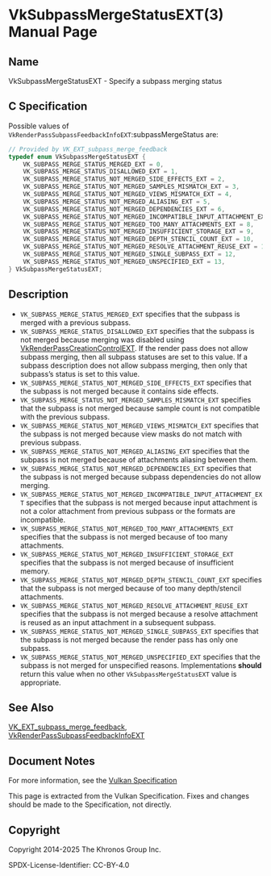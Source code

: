 # VkSubpassMergeStatusEXT(3) Manual Page

## Name

VkSubpassMergeStatusEXT - Specify a subpass merging status



## [](#_c_specification)C Specification

Possible values of `VkRenderPassSubpassFeedbackInfoEXT`:subpassMergeStatus are:

```c++
// Provided by VK_EXT_subpass_merge_feedback
typedef enum VkSubpassMergeStatusEXT {
    VK_SUBPASS_MERGE_STATUS_MERGED_EXT = 0,
    VK_SUBPASS_MERGE_STATUS_DISALLOWED_EXT = 1,
    VK_SUBPASS_MERGE_STATUS_NOT_MERGED_SIDE_EFFECTS_EXT = 2,
    VK_SUBPASS_MERGE_STATUS_NOT_MERGED_SAMPLES_MISMATCH_EXT = 3,
    VK_SUBPASS_MERGE_STATUS_NOT_MERGED_VIEWS_MISMATCH_EXT = 4,
    VK_SUBPASS_MERGE_STATUS_NOT_MERGED_ALIASING_EXT = 5,
    VK_SUBPASS_MERGE_STATUS_NOT_MERGED_DEPENDENCIES_EXT = 6,
    VK_SUBPASS_MERGE_STATUS_NOT_MERGED_INCOMPATIBLE_INPUT_ATTACHMENT_EXT = 7,
    VK_SUBPASS_MERGE_STATUS_NOT_MERGED_TOO_MANY_ATTACHMENTS_EXT = 8,
    VK_SUBPASS_MERGE_STATUS_NOT_MERGED_INSUFFICIENT_STORAGE_EXT = 9,
    VK_SUBPASS_MERGE_STATUS_NOT_MERGED_DEPTH_STENCIL_COUNT_EXT = 10,
    VK_SUBPASS_MERGE_STATUS_NOT_MERGED_RESOLVE_ATTACHMENT_REUSE_EXT = 11,
    VK_SUBPASS_MERGE_STATUS_NOT_MERGED_SINGLE_SUBPASS_EXT = 12,
    VK_SUBPASS_MERGE_STATUS_NOT_MERGED_UNSPECIFIED_EXT = 13,
} VkSubpassMergeStatusEXT;
```

## [](#_description)Description

- `VK_SUBPASS_MERGE_STATUS_MERGED_EXT` specifies that the subpass is merged with a previous subpass.
- `VK_SUBPASS_MERGE_STATUS_DISALLOWED_EXT` specifies that the subpass is not merged because merging was disabled using [VkRenderPassCreationControlEXT](https://registry.khronos.org/vulkan/specs/latest/man/html/VkRenderPassCreationControlEXT.html). If the render pass does not allow subpass merging, then all subpass statuses are set to this value. If a subpass description does not allow subpass merging, then only that subpass’s status is set to this value.
- `VK_SUBPASS_MERGE_STATUS_NOT_MERGED_SIDE_EFFECTS_EXT` specifies that the subpass is not merged because it contains side effects.
- `VK_SUBPASS_MERGE_STATUS_NOT_MERGED_SAMPLES_MISMATCH_EXT` specifies that the subpass is not merged because sample count is not compatible with the previous subpass.
- `VK_SUBPASS_MERGE_STATUS_NOT_MERGED_VIEWS_MISMATCH_EXT` specifies that the subpass is not merged because view masks do not match with previous subpass.
- `VK_SUBPASS_MERGE_STATUS_NOT_MERGED_ALIASING_EXT` specifies that the subpass is not merged because of attachments aliasing between them.
- `VK_SUBPASS_MERGE_STATUS_NOT_MERGED_DEPENDENCIES_EXT` specifies that the subpass is not merged because subpass dependencies do not allow merging.
- `VK_SUBPASS_MERGE_STATUS_NOT_MERGED_INCOMPATIBLE_INPUT_ATTACHMENT_EXT` specifies that the subpass is not merged because input attachment is not a color attachment from previous subpass or the formats are incompatible.
- `VK_SUBPASS_MERGE_STATUS_NOT_MERGED_TOO_MANY_ATTACHMENTS_EXT` specifies that the subpass is not merged because of too many attachments.
- `VK_SUBPASS_MERGE_STATUS_NOT_MERGED_INSUFFICIENT_STORAGE_EXT` specifies that the subpass is not merged because of insufficient memory.
- `VK_SUBPASS_MERGE_STATUS_NOT_MERGED_DEPTH_STENCIL_COUNT_EXT` specifies that the subpass is not merged because of too many depth/stencil attachments.
- `VK_SUBPASS_MERGE_STATUS_NOT_MERGED_RESOLVE_ATTACHMENT_REUSE_EXT` specifies that the subpass is not merged because a resolve attachment is reused as an input attachment in a subsequent subpass.
- `VK_SUBPASS_MERGE_STATUS_NOT_MERGED_SINGLE_SUBPASS_EXT` specifies that the subpass is not merged because the render pass has only one subpass.
- `VK_SUBPASS_MERGE_STATUS_NOT_MERGED_UNSPECIFIED_EXT` specifies that the subpass is not merged for unspecified reasons. Implementations **should** return this value when no other `VkSubpassMergeStatusEXT` value is appropriate.

## [](#_see_also)See Also

[VK\_EXT\_subpass\_merge\_feedback](https://registry.khronos.org/vulkan/specs/latest/man/html/VK_EXT_subpass_merge_feedback.html), [VkRenderPassSubpassFeedbackInfoEXT](https://registry.khronos.org/vulkan/specs/latest/man/html/VkRenderPassSubpassFeedbackInfoEXT.html)

## [](#_document_notes)Document Notes

For more information, see the [Vulkan Specification](https://registry.khronos.org/vulkan/specs/latest/html/vkspec.html#VkSubpassMergeStatusEXT)

This page is extracted from the Vulkan Specification. Fixes and changes should be made to the Specification, not directly.

## [](#_copyright)Copyright

Copyright 2014-2025 The Khronos Group Inc.

SPDX-License-Identifier: CC-BY-4.0